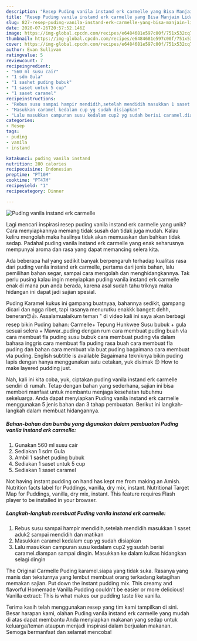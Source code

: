 ```yaml
---
description: "Resep Puding vanila instand erk carmelle yang Bisa Manjain Lidah"
title: "Resep Puding vanila instand erk carmelle yang Bisa Manjain Lidah"
slug: 827-resep-puding-vanila-instand-erk-carmelle-yang-bisa-manjain-lidah
date: 2020-07-26T20:57:52.146Z
image: https://img-global.cpcdn.com/recipes/e6484681e597c00f/751x532cq70/puding-vanila-instand-erk-carmelle-foto-resep-utama.jpg
thumbnail: https://img-global.cpcdn.com/recipes/e6484681e597c00f/751x532cq70/puding-vanila-instand-erk-carmelle-foto-resep-utama.jpg
cover: https://img-global.cpcdn.com/recipes/e6484681e597c00f/751x532cq70/puding-vanila-instand-erk-carmelle-foto-resep-utama.jpg
author: Evan Sullivan
ratingvalue: 5
reviewcount: 7
recipeingredient:
- "560 ml susu cair"
- "1 sdm Gula"
- "1 sashet puding bubuk"
- "1 saset untuk 5 cup"
- "1 saset caramel"
recipeinstructions:
- "Rebus susu sampai hampir mendidih,setelah mendidih masukkan 1 saset aduk2 sampai mendidih dan matikan"
- "Masukkan caramel kedalam cup yg sudah disiapkan"
- "Lalu masukkan campuran susu kedalam cup2 yg sudah berisi caramel.diampan sampai dingin. Masukkan ke dalam kulkas hidangkan selagi dingin"
categories:
- Resep
tags:
- puding
- vanila
- instand

katakunci: puding vanila instand 
nutrition: 280 calories
recipecuisine: Indonesian
preptime: "PT10M"
cooktime: "PT47M"
recipeyield: "1"
recipecategory: Dinner

---
```



![Puding vanila instand erk carmelle](https://img-global.cpcdn.com/recipes/e6484681e597c00f/751x532cq70/puding-vanila-instand-erk-carmelle-foto-resep-utama.jpg)

Lagi mencari inspirasi resep puding vanila instand erk carmelle yang unik? Cara menyiapkannya memang tidak susah dan tidak juga mudah. Kalau keliru mengolah maka hasilnya tidak akan memuaskan dan bahkan tidak sedap. Padahal puding vanila instand erk carmelle yang enak seharusnya mempunyai aroma dan rasa yang dapat memancing selera kita.

Ada beberapa hal yang sedikit banyak berpengaruh terhadap kualitas rasa dari puding vanila instand erk carmelle, pertama dari jenis bahan, lalu pemilihan bahan segar, sampai cara mengolah dan menghidangkannya. Tak perlu pusing kalau ingin menyiapkan puding vanila instand erk carmelle enak di mana pun anda berada, karena asal sudah tahu triknya maka hidangan ini dapat jadi sajian spesial.

Puding Karamel kukus ini gampang buatnyaa, bahannya sedikit, gampang dicari dan ngga ribet, tapi rasanya menurutku enakkk bangett dehh, beneran😊👍. Assalamualaikum teman &#34; di video kali ini saya akan berbagi resep bikin Puding bahan: Carmelle+ Tepung Hunkwee Susu bubuk + gula sesuai selera + Mawar..puding dengan rum cara membuat puding buah vla cara membuat fla puding susu bubuk cara membuat puding vla dalam bahasa inggris cara membuat fla puding rasa buah cara membuat fla puding dan bahan cara membuat vla buat puding bagaimana cara membuat vla puding. English subtitle is available Bagaimana tekniknya bikin puding lapis dengan hanya menggunakan satu cetakan, yuk disimak 😊 How to make layered pudding just.


Nah, kali ini kita coba, yuk, ciptakan puding vanila instand erk carmelle sendiri di rumah. Tetap dengan bahan yang sederhana, sajian ini bisa memberi manfaat untuk membantu menjaga kesehatan tubuhmu sekeluarga. Anda dapat menyiapkan Puding vanila instand erk carmelle menggunakan 5 jenis bahan dan 3 tahap pembuatan. Berikut ini langkah-langkah dalam membuat hidangannya.

<!--inarticleads1-->

##### Bahan-bahan dan bumbu yang digunakan dalam pembuatan Puding vanila instand erk carmelle:

1. Gunakan 560 ml susu cair
1. Sediakan 1 sdm Gula
1. Ambil 1 sashet puding bubuk
1. Sediakan 1 saset untuk 5 cup
1. Sediakan 1 saset caramel


Not having instant pudding on hand has kept me from making an Amish. Nutrition facts label for Puddings, vanilla, dry mix, instant. Nutritional Target Map for Puddings, vanilla, dry mix, instant. This feature requires Flash player to be installed in your browser. 

<!--inarticleads2-->

##### Langkah-langkah membuat Puding vanila instand erk carmelle:

1. Rebus susu sampai hampir mendidih,setelah mendidih masukkan 1 saset aduk2 sampai mendidih dan matikan
1. Masukkan caramel kedalam cup yg sudah disiapkan
1. Lalu masukkan campuran susu kedalam cup2 yg sudah berisi caramel.diampan sampai dingin. Masukkan ke dalam kulkas hidangkan selagi dingin


The Original Carmelle Puding karamel.siapa yang tidak suka. Rasanya yang manis dan teksturnya yang lembut membuat orang terkadang ketagihan memakan sajian. Put down the instant pudding mix. This creamy and flavorful Homemade Vanilla Pudding couldn&#39;t be easier or more delicious! Vanilla extract: This is what makes our pudding taste like vanilla. 

Terima kasih telah menggunakan resep yang tim kami tampilkan di sini. Besar harapan kami, olahan Puding vanila instand erk carmelle yang mudah di atas dapat membantu Anda menyiapkan makanan yang sedap untuk keluarga/teman ataupun menjadi inspirasi dalam berjualan makanan. Semoga bermanfaat dan selamat mencoba!
